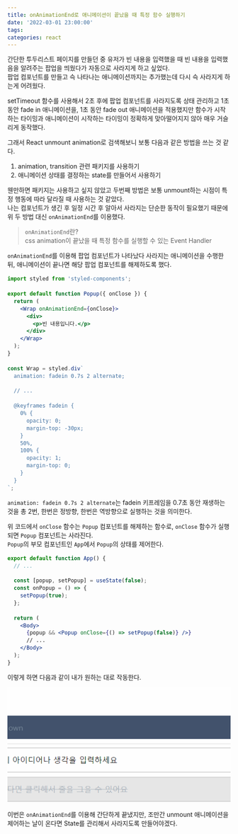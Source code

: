 ```yaml
---
title: onAnimationEnd로 애니메이션이 끝났을 때 특정 함수 실행하기
date: '2022-03-01 23:00:00'
tags:
categories: react
---
```


간단한 투두리스트 페이지를 만들던 중 유저가 빈 내용을 입력했을 때 빈 내용을 입력했음을 알려주는 팝업을 띄웠다가 자동으로 사라지게 하고 싶었다.  
팝업 컴포넌트를 만들고 슥 나타나는 애니메이션까지는 추가했는데 다시 슥 사라지게 하는게 어려웠다.

setTimeout 함수를 사용해서 2초 후에 팝업 컴포넌트를 사라지도록 상태 관리하고 1초 동안 fade in 애니메이션을, 1초 동안 fade out 애니메이션을 적용했지만 함수가 시작하는 타이밍과 애니메이션이 시작하는 타이밍이 정확하게 맞아떨어지지 않아 매우 거슬리게 동작했다.

그래서 React unmount animation로 검색해보니 보통 다음과 같은 방법을 쓰는 것 같다.

1. animation, transition 관련 패키지를 사용하기
2. 애니메이션 상태를 결정하는 state를 만들어서 사용하기

웬만하면 패키지는 사용하고 싶지 않았고 두번째 방법은 보통 unmount하는 시점이 특정 행동에 따라 달라질 때 사용하는 것 같았다.  
나는 컴포넌트가 생긴 후 일정 시간 후 알아서 사라지는 단순한 동작이 필요했기 때문에 위 두 방법 대신 `onAnimationEnd`를 이용했다.

> `onAnimationEnd`란?  
> css animation이 끝났을 때 특정 함수를 실행할 수 있는 Event Handler

`onAnimationEnd`를 이용해 팝업 컴포넌트가 나타났다 사라지는 애니메이션을 수행한 뒤, 애니메이션이 끝나면 해당 팝업 컴포넌트를 해제하도록 했다.

```jsx
import styled from 'styled-components';

export default function Popup({ onClose }) {
  return (
    <Wrap onAnimationEnd={onClose}>
      <div>
        <p>빈 내용입니다.</p>
      </div>
    </Wrap>
  );
}

const Wrap = styled.div`
  animation: fadein 0.7s 2 alternate;

  // ...

  @keyframes fadein {
    0% {
      opacity: 0;
      margin-top: -30px;
    }
    50%,
    100% {
      opacity: 1;
      margin-top: 0;
    }
  }
`;
```

`animation: fadein 0.7s 2 alternate`는 fadein 키프레임을 0.7초 동안 재생하는 것을 총 2번, 한번은 정방향, 한번은 역방향으로 실행하는 것을 의미한다.

위 코드에서 `onClose` 함수는 `Popup` 컴포넌트를 해제하는 함수로, `onClose` 함수가 실행되면 `Popup` 컴포넌트는 사라진다.  
`Popup`의 부모 컴포넌트인 `App`에서 `Popup`의 상태를 제어한다.

```jsx
export default function App() {
  // ...

  const [popup, setPopup] = useState(false);
  const onPopup = () => {
    setPopup(true);
  };

  return (
    <Body>
      {popup && <Popup onClose={() => setPopup(false)} />}
      // ...
    </Body>
  );
}
```

이렇게 하면 다음과 같이 내가 원하는 대로 작동한다.

![팝업 작동 화면](popup.gif)

이번은 `onAnimationEnd`를 이용해 간단하게 끝냈지만, 조만간 unmount 애니메이션을 제어하는 날이 온다면 State를 관리해서 사라지도록 만들어야겠다.
